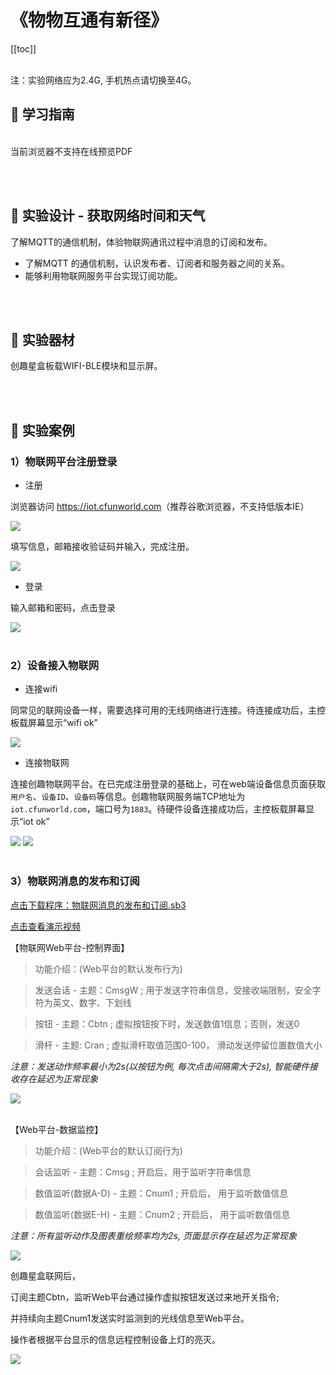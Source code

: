 # 《物物互通有新径》

[[toc]]
<br><br>

<p class="attention">注：实验网络应为2.4G, 手机热点请切换至4G。</p>

## 📒 学习指南

<br>
<object data="/tutorial/starbox_yj/pdf/初中第10课物物互通有新径.pdf" type="application/pdf" width=1200 height=800 name="物物互通有新径">
当前浏览器不支持在线预览PDF
</object>

<br><br>

## 📐 实验设计 - 获取网络时间和天气

了解MQTT的通信机制，体验物联网通讯过程中消息的订阅和发布。

- 了解MQTT 的通信机制，认识发布者、订阅者和服务器之间的关系。
- 能够利用物联网服务平台实现订阅功能。

<br><br>

## 🧰 实验器材

创趣星盒板载WIFI-BLE模块和显示屏。

<br><br>

## 🌰 实验案例

### 1）物联网平台注册登录

- 注册

浏览器访问 <a href="https://iot.cfunworld.com">https://iot.cfunworld.com</a>（推荐谷歌浏览器，不支持低版本IE）

<img src="/images/12/Snipaste_2025-03-05_10-33-28.png">

填写信息，邮箱接收验证码并输入，完成注册。

<img src="/images/12/Snipaste_2025-03-05_10-40-24.png">

- 登录

输入邮箱和密码，点击登录

<img src="/images/12/Snipaste_2025-03-05_10-42-30.png">

<br>
<br>

### 2）设备接入物联网

- 连接wifi

同常见的联网设备一样，需要选择可用的无线网络进行连接。待连接成功后，主控板载屏幕显示“wifi ok”

<img src="/images/12/Snipaste_2025-03-05_10-51-39.png">

- 连接物联网

连接创趣物联网平台。在已完成注册登录的基础上，可在web端设备信息页面获取`用户名`、`设备ID`、`设备码`等信息。创趣物联网服务端TCP地址为 `iot.cfunworld.com`，端口号为`1883`。待硬件设备连接成功后，主控板载屏幕显示“iot ok”

<img src="/images/12/Snipaste_2025-03-05_10-53-22.png">

<img src="/images/12/Snipaste_2025-03-05_10-56-05.png">

<br>
<br>

### 3）物联网消息的发布和订阅

<a href="/tutorial/starbox_yj/sb3/12/物联网消息的发布和订阅.sb3">点击下载程序：物联网消息的发布和订阅.sb3</a>

<a href="https://www.cfunworld.com" target="_blank">点击查看演示视频</a>

【物联网Web平台-控制界面】

> 功能介绍：(Web平台的默认发布行为)

> 发送会话 - 主题：CmsgW ; 用于发送字符串信息，受接收端限制，安全字符为英文、数字、下划线

> 按钮 - 主题：Cbtn ; 虚拟按钮按下时，发送数值1信息；否则，发送0

> 滑杆 - 主题: Cran ; 虚拟滑杆取值范围0-100， 滑动发送停留位置数值大小

*注意：发送动作频率最小为2s(以按钮为例, 每次点击间隔需大于2s), 智能硬件接收存在延迟为正常现象*

<img src="/images/12/Snipaste_2025-03-05_11-43-11.png">

<br>
<br>

【Web平台-数据监控】

> 功能介绍：(Web平台的默认订阅行为)

> 会话监听 - 主题：Cmsg ; 开启后，用于监听字符串信息

> 数值监听(数据A-D) - 主题：Cnum1 ; 开启后， 用于监听数值信息

> 数值监听(数据E-H) - 主题：Cnum2 ; 开启后， 用于监听数值信息

*注意：所有监听动作及图表重绘频率均为2s, 页面显示存在延迟为正常现象*

<img src="/images/12/Snipaste_2025-03-05_11-47-39.png">

创趣星盒联网后，

订阅主题Cbtn，监听Web平台通过操作虚拟按钮发送过来地开关指令; 

并持续向主题Cnum1发送实时监测到的光线信息至Web平台。

操作者根据平台显示的信息远程控制设备上灯的亮灭。

<img src="/images/12/Snipaste_2025-03-05_11-31-27.png">

<br>
<br>
